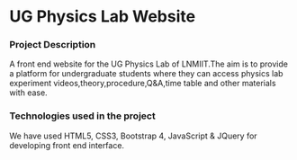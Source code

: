 # UG Physics Lab Website

### Project Description
A front end website for the UG Physics Lab of LNMIIT.The aim is to provide a platform for undergraduate students where they can access physics lab experiment videos,theory,procedure,Q&A,time table and other materials with ease.

### Technologies used in the project
We have used HTML5, CSS3, Bootstrap 4, JavaScript & JQuery for developing front end interface.